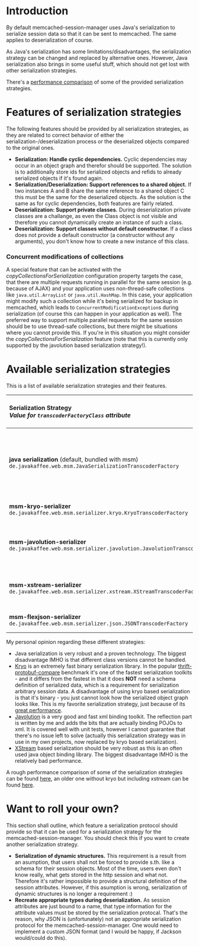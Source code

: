 # Introduction #
By default memcached-session-manager uses Java's serialization to serialize session data so that it can be sent to memcached. The same applies to deserialization of course.

As Java's serialization has some limitations/disadvantages, the serialization strategy can be changed and replaced by alternative ones. However, Java serialization also brings in some useful stuff, which should not get lost with other serialization strategies.

There's a [performance comparison](SerializationStrategyBenchmark.md) of some of the provided serialization strategies.


# Features of serialization strategies #
The following features should be provided by all serialization strategies, as they are related to correct behavior of either the serialization-/deserialization process or the deserialized objects compared to the original ones.

  * **Serialization: Handle cyclic dependencies.** Cyclic dependencies may occur in an object graph and therefor should be supported. The solution is to additionally store ids for serialized objects and refids to already serialized objects if it's found again.
  * **Serialization/Deserialization: Support references to a shared object.** If two instances A and B share the same reference to a shared object C this must be the same for the deserialized objects. As the solution is the same as for cyclic dependencies, both features are fairly related.
  * **Deserialization: Support private classes.** During deserialization private classes are a challange, as even the Class object is not visible and therefore you cannot dynamically create an instance of such a class.
  * **Deserialization: Support classes without default constructor.** If a class does not provide a default constructor (a constructor without any arguments), you don't know how to create a new instance of this class.

### Concurrent modifications of collections ###
A special feature that can be activated with the _copyCollectionsForSerialization_ configuration property targets the case, that there are multiple requests running in parallel for the same session (e.g. because of AJAX) and your application uses non-thread-safe collections like `java.util.ArrayList` or `java.util.HashMap`. In this case, your application might modify such a collection while it's being serialized for backup in memcached, which leads to `ConcurrentModificationException`s during serialization (of course this can happen in your application as well).
The preferred way to support multiple parallel requests for the same session should be to use thread-safe collections, but there might be situations where you cannot provide this. If you're in this situation you might consider the _copyCollectionsForSerialization_ feature (note that this is currently only supported by the javolution based serialization strategy!).

# Available serialization strategies #
This is a list of available serialization strategies and their features.

| **Serialization Strategy** <br /> _Value for `transcoderFactoryClass` attribute_ | **Requires**<br /> `java.io.Serializable`| **Cyclic**<br /> Dependencies| **Shared**<br /> objects| **Private classes** | **Classes without**<br /> default constructor| **Different class versions** | **Copy Collections**<br /> before <br /> serialization| **Custom**<br /> Converter| **Comment** |
|:---------------------------------------------------------------------------------|:-----------------------------------------|:-----------------------------|:------------------------|:--------------------|:---------------------------------------------|:-----------------------------|:------------------------------------------------------|:--------------------------|:------------|
| **java serialization** (default, bundled with msm) <br /> `de.javakaffee.web.msm.JavaSerializationTranscoderFactory` | Yes                                      | Yes                          | Yes                     | Yes                 | Yes                                          | No (Though, if the serialVersionUID is set to 1L, classes can be deserialized even if the new class version has new fields) | No                                                    | No                        |             |
| **msm-kryo-serializer** <br /> `de.javakaffee.web.msm.serializer.kryo.KryoTranscoderFactory` | No                                       | Yes                          | Yes                     | Yes (for Sun JVMs)  | Yes (for Sun JVMs)                           | No (not yet)                 | Yes                                                   | Yes (Converter must extend `KryoCustomization`, `SerializerFactory` or `UnregisteredClassHandler`) | Reflection based, [Kryo](http://code.google.com/p/kryo/) is used for binary serialization/deserialization |
| **msm-javolution-serializer** <br /> `de.javakaffee.web.msm.serializer.javolution.JavolutionTranscoderFactory` | No                                       | Yes                          | Yes                     | Yes (for Sun JVMs)  | Yes (for Sun JVMs)                           | Yes (During deserialization, fields that are not existing in a class are ignored) | Yes                                                   | Yes (Converter must extend [apidocs/javolution/xml/CustomXMLFormat.html CustomXMLFormat]) | Reflection based, [Javolution](http://javolution.org/) is used for actual xml encoding/decoding, it also does the object reference handling |
| **msm-xstream-serializer** <br /> `de.javakaffee.web.msm.serializer.xstream.XStreamTranscoderFactory` | No                                       | Yes                          | Yes                     | Yes (see also [XStream FAQ](http://xstream.codehaus.org/faq.html#Compatibility_JVMs)) | Yes (see also [XStream FAQ](http://xstream.codehaus.org/faq.html#Compatibility_JVMs)) | Yes (see also [XStream FAQ](http://xstream.codehaus.org/faq.html#Serialization_newer_class_versions)) | No                                                    | No                        | [XStream](http://xstream.codehaus.org/) does all the work |
| **msm-flexjson-serializer** <br /> `de.javakaffee.web.msm.serializer.json.JSONTranscoderFactory` | No                                       | Yes                          | Yes                     | Yes                 | No                                           | No                           | No                                                    | No                        | [flexjson](http://flexjson.sourceforge.net/) is used for serialization. See also [#109](http://code.google.com/p/memcached-session-manager/issues/detail?id=109) |

My personal opinion regarding these different strategies:
  * Java serialization is very robust and a proven technology. The biggest disadvantage IMHO is that different class versions cannot be handled.
  * [Kryo](http://code.google.com/p/kryo/) is an extremely fast binary serialization library. In the popular [thrift-protobuf-compare](http://code.google.com/p/thrift-protobuf-compare/wiki/Benchmarking) benchmark it's one of the fastest serialization toolkits - and it differs from the fastest in that it does **NOT** need a schema definition of serialized data, which is a requirement for serialization arbitrary session data. A disadvantage of using kryo based serialization is that it's binary - you just cannot look how the serialized object graph looks like. This is my favorite serialization strategy, just because of its [great performance](SerializationStrategyBenchmark.md).
  * [Javolution](http://javolution.org/) is a very good and fast xml binding toolkit. The reflection part is written by me and adds the bits that are actually binding POJOs to xml. It is covered well with unit tests, however I cannot guarantee that there's no issue left to solve (actually this serialization strategy was in use in my own projects, now replaced by kryo based serialization).
  * [XStream](http://xstream.codehaus.org/) based serialization should be very robust as  this is an often used java object binding library. The biggest disadvantage IMHO is the relatively bad performance.

A rough performance comparison of some of the serialization strategies can be found [here](SerializationStrategyBenchmark.md), an older one without kryo but including xstream can be found [here](Performance.md).

# Want to roll your own? #
This section shall outline, which feature a serialization protocol should provide so that it can be used for a serialization strategy for the memcached-session-manager. You should check this if you want to create another serialization strategy.


  * **Serialization of dynamic structures.** This requirement is a result from an asumption, that users shall not be forced to provide s.th. like a schema for their session objects. Most of the time, users even don't know really, what gets stored in the http session and what not. Therefore it's rather impossible to provide a structural definition of the session attributes. However, if this asumption is wrong, serialization of dynamic structures is no longer a requirement :)
  * **Recreate appropriate types during deserialization.** As session attributes are just bound to a name, that type information for the attribute values must be stored by the serialization protocal. That's the reason, why JSON is (unfortunately) not an appropriate serialization protocol for the memcached-session-manager. One would need to implement a custom JSON format (and I would be happy, if Jackson would/could do this).